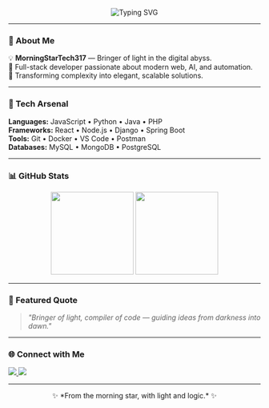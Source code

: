 <p align="center">
  <img src="https://readme-typing-svg.herokuapp.com?font=Orbitron&size=30&duration=3000&pause=800&color=F7E06B&center=true&vCenter=true&width=700&lines=Bringer+of+Light;Full-Stack+Developer;Turning+Ideas+into+Reality;Guiding+Code+from+Darkness+to+Dawn" alt="Typing SVG">
</p>

---

### 👋 About Me
💡 **MorningStarTech317** — Bringer of light in the digital abyss.  
🚀 Full-stack developer passionate about modern web, AI, and automation.  
🌌 Transforming complexity into elegant, scalable solutions.  

---

### 🔧 Tech Arsenal
**Languages:** JavaScript • Python • Java • PHP  
**Frameworks:** React • Node.js • Django • Spring Boot  
**Tools:** Git • Docker • VS Code • Postman  
**Databases:** MySQL • MongoDB • PostgreSQL  

---

### 📊 GitHub Stats
<p align="center">
  <img src="https://github-readme-stats.vercel.app/api?username=MorningStarTech317&show_icons=true&theme=tokyonight" height="165" />
  <img src="https://github-readme-streak-stats.herokuapp.com?user=MorningStarTech317&theme=tokyonight" height="165" />
</p>

---

### 🌟 Featured Quote
> *"Bringer of light, compiler of code — guiding ideas from darkness into dawn."*

---

### 🌐 Connect with Me
<p align="left">
  <a href="https://linkedin.com/in/YOUR-LINK" target="_blank">
    <img src="https://img.shields.io/badge/-LinkedIn-%230077B5.svg?style=for-the-badge&logo=linkedin&logoColor=white"/>
  </a>
  <a href="mailto:YOUR-EMAIL">
    <img src="https://img.shields.io/badge/-Email-%23EA4335.svg?style=for-the-badge&logo=gmail&logoColor=white"/>
  </a>
</p>

---

<p align="center">
✨ *From the morning star, with light and logic.* ✨
</p>
